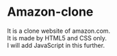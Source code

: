 # Amazon-clone
It is a clone website of amazon.com.<br>
It is made by HTML5 and CSS only.<br>
I will add JavaScript in this further.

